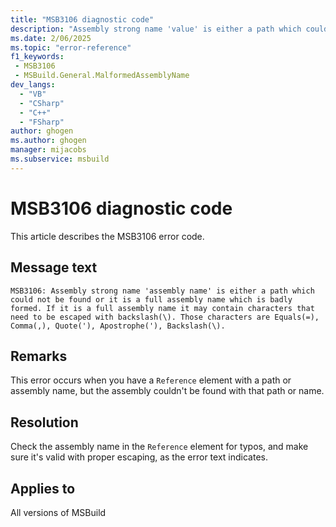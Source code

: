 ```yaml
---
title: "MSB3106 diagnostic code"
description: "Assembly strong name 'value' is either a path which could not be found or it is a full assembly name which is badly formed. If it is a full assembly name it may contain characters that need to be escaped with backslash(\\). Those characters are Equals(=), Comma(,), Quote('), Apostrophe('), Backslash(\\)."
ms.date: 2/06/2025
ms.topic: "error-reference"
f1_keywords:
 - MSB3106
 - MSBuild.General.MalformedAssemblyName
dev_langs:
  - "VB"
  - "CSharp"
  - "C++"
  - "FSharp"
author: ghogen
ms.author: ghogen
manager: mijacobs
ms.subservice: msbuild
---
```


# MSB3106 diagnostic code

<!-- :::ErrorDefinitionDescription::: -->
<!-- :::editable-content name="introDescription"::: -->
This article describes the MSB3106 error code.
<!-- :::editable-content-end::: -->

## Message text

`MSB3106: Assembly strong name 'assembly name' is either a path which could not be found or it is a full assembly name which is badly formed. If it is a full assembly name it may contain characters that need to be escaped with backslash(\). Those characters are Equals(=), Comma(,), Quote('), Apostrophe('), Backslash(\).`

<!-- :::editable-content name="postOutputDescription"::: -->
## Remarks

This error occurs when you have a `Reference` element with a path or assembly name, but the assembly couldn't be found with that path or name.

## Resolution

Check the assembly name in the `Reference` element for typos, and make sure it's valid with proper escaping, as the error text indicates.

<!-- :::editable-content-end::: -->
<!-- :::ErrorDefinitionDescription-end::: -->

## Applies to

All versions of MSBuild
